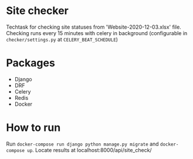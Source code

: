 # Site checker
Techtask for checking site statuses from 'Website-2020-12-03.xlsx' file.
Checking runs every 15 minutes with celery in background (configurable in `checker/settings.py` at `CELERY_BEAT_SCHEDULE`)

# Packages
* Django
* DRF
* Celery
* Redis
* Docker

# How to run
Run `docker-compose run django python manage.py migrate` and `docker-compose up`.
Locate results at localhost:8000/api/site_check/
